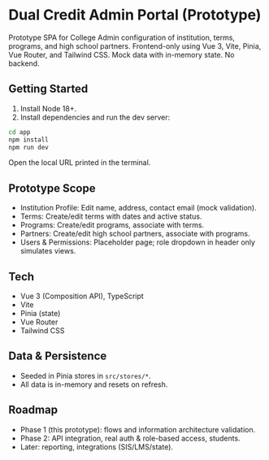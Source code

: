 # Dual Credit Admin Portal (Prototype)

Prototype SPA for College Admin configuration of institution, terms, programs, and high school partners. Frontend-only using Vue 3, Vite, Pinia, Vue Router, and Tailwind CSS. Mock data with in-memory state. No backend.

## Getting Started

1. Install Node 18+.
2. Install dependencies and run the dev server:

```bash
cd app
npm install
npm run dev
```

Open the local URL printed in the terminal.

## Prototype Scope

- Institution Profile: Edit name, address, contact email (mock validation).
- Terms: Create/edit terms with dates and active status.
- Programs: Create/edit programs, associate with terms.
- Partners: Create/edit high school partners, associate with programs.
- Users & Permissions: Placeholder page; role dropdown in header only simulates views.

## Tech

- Vue 3 (Composition API), TypeScript
- Vite
- Pinia (state)
- Vue Router
- Tailwind CSS

## Data & Persistence

- Seeded in Pinia stores in `src/stores/*`.
- All data is in-memory and resets on refresh.

## Roadmap

- Phase 1 (this prototype): flows and information architecture validation.
- Phase 2: API integration, real auth & role-based access, students.
- Later: reporting, integrations (SIS/LMS/state).




